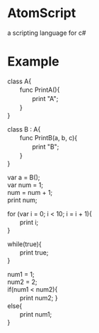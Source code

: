# AtomScript
a scripting language for c#

# Example
class A{  
　　func PrintA(){  
　　　　print "A";  
　　}  
}  
  
class B : A{  
　　func PrintB(a, b, c){  
　　　　print "B";  
　　}  
}  
  
var a = B();  
var num = 1;  
num = num + 1;  
print num;  
  
for (var i = 0; i < 10; i = i + 1){  
　　print i;  
}  
  
while(true){  
　　print true;  
}  
  
num1 = 1;  
num2 = 2;  
if(num1 < num2){  
　　print num2;
}    
else{  
　　print num1;  
}  